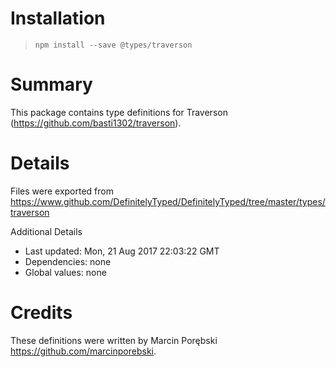 # Installation
> `npm install --save @types/traverson`

# Summary
This package contains type definitions for Traverson (https://github.com/basti1302/traverson).

# Details
Files were exported from https://www.github.com/DefinitelyTyped/DefinitelyTyped/tree/master/types/traverson

Additional Details
 * Last updated: Mon, 21 Aug 2017 22:03:22 GMT
 * Dependencies: none
 * Global values: none

# Credits
These definitions were written by Marcin Porębski <https://github.com/marcinporebski>.
